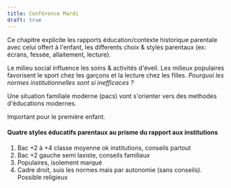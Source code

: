 ```yaml
---
title: Conférence Mardi
draft: true
---
```

Ce chapitre explicite les rapports éducation/contexte historique parentale avec celui offert à l'enfant, les differents choix & styles parentaux (ex: écrans, fessée, allaitement, lecture).

Le milieu social influence les soins & activités d'éveil. Les milieux populaires favorisent le sport chez les garçons et la lecture chez les filles. *Pourquoi les normes institutionnelles sont si inefficaces ?*

Une situation familiale moderne (pacs) vont s'orienter vers des methodes d'éducations modernes.

Important pour le première enfant.

#### Quatre styles éducatifs parentaux au prisme du rapport aux institutions

1. Bac +2 à +4 classe moyenne ok institutions, conseils partout
2. Bac +2 gauche semi laxiste, conseils familiaux
3. Populaires, isolement marqué 
4. Cadre droit, suis les normes mais par autonomie (sans conseils). Possible religieux

